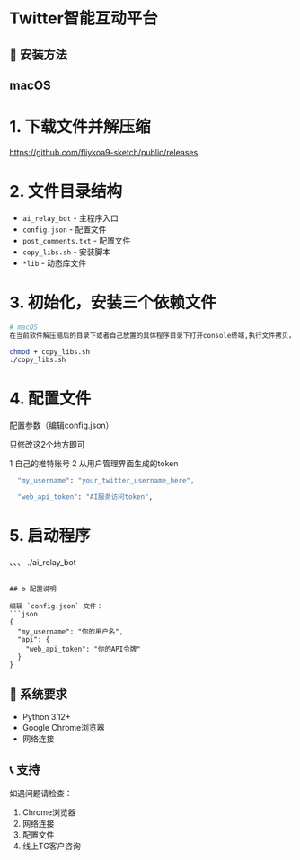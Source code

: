 # Twitter智能互动平台

## 🚀 安装方法

## macOS

# 1. 下载文件并解压缩

https://github.com/fliykoa9-sketch/public/releases

# 2. 文件目录结构

- `ai_relay_bot` - 主程序入口
- `config.json` - 配置文件
- `post_comments.txt` - 配置文件
- `copy_libs.sh` - 安装脚本
- `*lib` - 动态库文件 

# 3. 初始化，安装三个依赖文件
```bash
# macOS
在当前软件解压缩后的目录下或者自己放置的具体程序目录下打开console终端,执行文件拷贝，macOS用户会将这3个动态库拷贝到/usr/local/lib文件目录

chmod + copy_libs.sh
./copy_libs.sh

```
# 4. 配置文件

配置参数（编辑config.json）

只修改这2个地方即可 

1 自己的推特账号
2 从用户管理界面生成的token
```bash
  "my_username": "your_twitter_username_here",

  "web_api_token": "AI服务访问token",
```


# 5. 启动程序
、、、
./ai_relay_bot
```

## ⚙️ 配置说明

编辑 `config.json` 文件：
```json
{
  "my_username": "你的用户名",
  "api": {
    "web_api_token": "你的API令牌"
  }
}
```

## 🔧 系统要求

- Python 3.12+
- Google Chrome浏览器
- 网络连接




## 📞 支持

如遇问题请检查：
1. Chrome浏览器
2. 网络连接
3. 配置文件
4. 线上TG客户咨询
